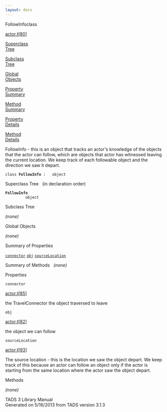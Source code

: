 ```yaml
---
layout: docs
---
```

<span class="title">FollowInfo</span><span class="type">class</span>

[actor.t](../file/actor.t.html)\[[80](../source/actor.t.html#80)\]

[Superclass  
Tree](#_SuperClassTree_)

[Subclass  
Tree](#_SubClassTree_)

[Global  
Objects](#_ObjectSummary_)

[Property  
Summary](#_PropSummary_)

[Method  
Summary](#_MethodSummary_)

[Property  
Details](#_Properties_)

[Method  
Details](#_Methods_)



FollowInfo - this is an object that tracks an actor's knowledge of the
objects that the actor can follow, which are objects that actor has
witnessed leaving the current location. We keep track of each followable
object and the direction we saw it depart.

`class `**`FollowInfo`**` :   object`



<span id="_SuperClassTree_"></span>



<span class="hdln">Superclass Tree</span>   (in declaration order)



**`FollowInfo`**  
`         object`  
<span id="_SubClassTree_"></span>



<span class="hdln">Subclass Tree</span>  



*(none)* <span id="_ObjectSummary_"></span>



<span class="hdln">Global Objects</span>  



*(none)* <span id="_PropSummary_"></span>



<span class="hdln">Summary of Properties</span>  



[`connector`](#connector) [`obj`](#obj) [`sourceLocation`](#sourceLocation)

<span id="_MethodSummary_"></span>



<span class="hdln">Summary of Methods</span>  
*(none)* <span id="_Properties_"></span>



<span class="hdln">Properties</span>  



<span id="connector"></span>

`connector`

[actor.t](../file/actor.t.html)\[[85](../source/actor.t.html#85)\]



the TravelConnector the object traversed to leave



<span id="obj"></span>

`obj`

[actor.t](../file/actor.t.html)\[[82](../source/actor.t.html#82)\]



the object we can follow



<span id="sourceLocation"></span>

`sourceLocation`

[actor.t](../file/actor.t.html)\[[93](../source/actor.t.html#93)\]



The source location - this is the location we saw the object depart. We
keep track of this because an actor can follow an object only if the
actor is starting from the same location where the actor saw the object
depart.



<span id="_Methods_"></span>



<span class="hdln">Methods</span>  



*(none)*



TADS 3 Library Manual  
Generated on 5/16/2013 from TADS version 3.1.3


